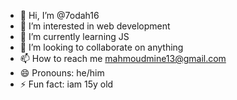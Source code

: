 - 👋 Hi, I’m @7odah16
- 👀 I’m interested in web development
- 🌱 I’m currently learning JS
- 💞️ I’m looking to collaborate on anything
- 📫 How to reach me mahmoudmine13@gmail.com
- 😄 Pronouns: he/him
- ⚡ Fun fact: iam 15y old

<!---
7odah16/7odah16 is a ✨ special ✨ repository because its `README.md` (this file) appears on your GitHub profile.
You can click the Preview link to take a look at your changes.
--->
